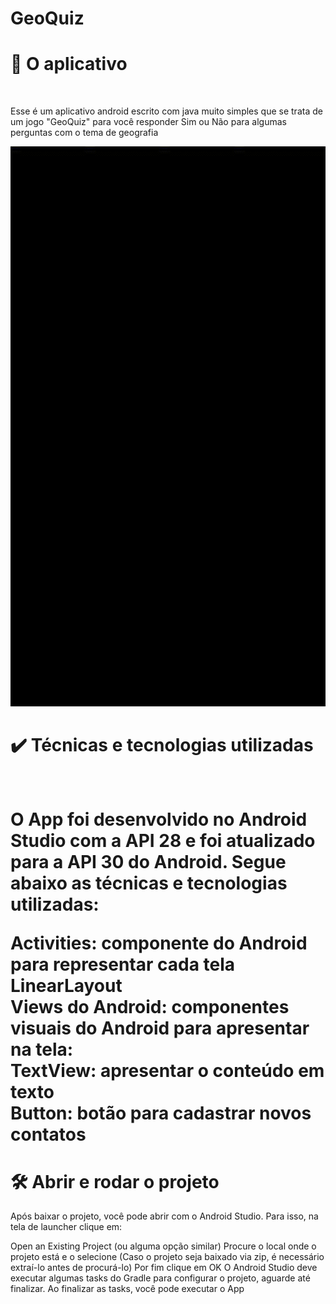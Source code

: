 # GeoQuiz

<h1>📱 O aplicativo</h1> <br>

Esse é um aplicativo android escrito com java muito simples que se trata de um jogo "GeoQuiz" para você responder Sim ou Não para algumas perguntas com o tema de geografia

![Alt](https://github.com/NKLzT/GeoQuiz/blob/main/device-2023-04-19-011506.gif)

<h1>✔️ Técnicas e tecnologias utilizadas<h1> <br>
O App foi desenvolvido no Android Studio com a API 28 e foi atualizado para a API 30 do Android. Segue abaixo as técnicas e tecnologias utilizadas:<br>

Activities: componente do Android para representar cada tela <br>
LinearLayout <br>
Views do Android: componentes visuais do Android para apresentar na tela: <br>
TextView: apresentar o conteúdo em texto <br>
Button: botão para cadastrar novos contatos <br>
  
<h1>🛠️ Abrir e rodar o projeto</h1>
  
Após baixar o projeto, você pode abrir com o Android Studio. Para isso, na tela de launcher clique em: <br>

Open an Existing Project (ou alguma opção similar) Procure o local onde o projeto está e o selecione (Caso o projeto seja baixado via zip, é necessário extraí-lo antes de procurá-lo) Por fim clique em OK O Android Studio deve executar algumas tasks do Gradle para configurar o projeto, aguarde até finalizar. Ao finalizar as tasks, você pode executar o App  
